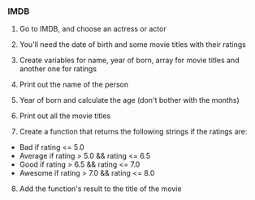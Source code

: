 ### IMDB

1. Go to IMDB, and choose an actress or actor

2. You'll need the date of birth and some movie titles with their ratings

3. Create variables for name, year of born, array for movie titles and 
another one for ratings

4. Print out the name of the person

5. Year of born and calculate the age (don't bother with the months)

6. Print out all the movie titles

7. Create a function that returns the following strings if the ratings 
are:
- Bad if rating <= 5.0
- Average if rating > 5.0 && rating <= 6.5
- Good if rating > 6.5 && rating <= 7.0
- Awesome if rating > 7.0 && rating <= 8.0

8. Add the function's result to the title of the movie

